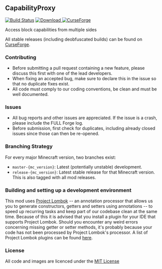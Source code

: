 ## CapabilityProxy

[![Build Status](https://travis-ci.org/CyclopsMC/CapabilityProxy.svg?branch=master-1.10)](https://travis-ci.org/CyclopsMC/CapabilityProxy)
[![Download](https://api.bintray.com/packages/cyclopsmc/dev/CapabilityProxy/images/download.svg) ](https://bintray.com/cyclopsmc/dev/CapabilityProxy/_latestVersion)
[![CurseForge](http://cf.way2muchnoise.eu/full_266479_downloads.svg)](http://minecraft.curseforge.com/projects/266479)

Access block capabilities from multiple sides

All stable releases (including deobfuscated builds) can be found on [CurseForge](http://minecraft.curseforge.com/mc-mods/266479/files).

### Contributing
* Before submitting a pull request containing a new feature, please discuss this first with one of the lead developers.
* When fixing an accepted bug, make sure to declare this in the issue so that no duplicate fixes exist.
* All code must comply to our coding conventions, be clean and must be well documented.

### Issues
* All bug reports and other issues are appreciated. If the issue is a crash, please include the FULL Forge log.
* Before submission, first check for duplicates, including already closed issues since those can then be re-opened.

### Branching Strategy

For every major Minecraft version, two branches exist:

* `master-{mc_version}`: Latest (potentially unstable) development.
* `release-{mc_version}`: Latest stable release for that Minecraft version. This is also tagged with all mod releases.

### Building and setting up a development environment

This mod uses [Project Lombok](http://projectlombok.org/) -- an annotation processor that allows us you to generate constructors, getters and setters using annotations -- to speed up recurring tasks and keep part of our codebase clean at the same time. Because of this it is advised that you install a plugin for your IDE that supports Project Lombok. Should you encounter any weird errors concerning missing getter or setter methods, it's probably because your code has not been processed by Project Lombok's processor. A list of Project Lombok plugins can be found [here](http://projectlombok.org/download.htm).

### License
All code and images are licenced under the [MIT License](https://github.com/CyclopsMC/CapabilityProxy/blob/master-1.8/LICENSE.txt)
